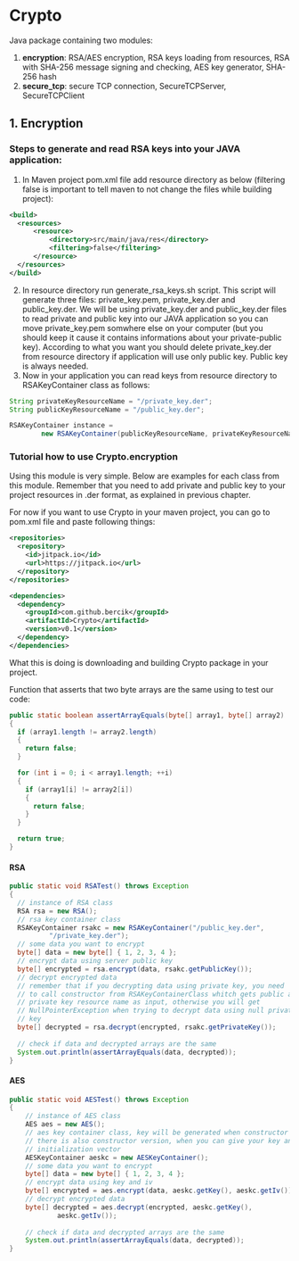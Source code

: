 # Crypto
Java package containing two modules:

1. **encryption**: RSA/AES encryption, RSA keys loading from resources, RSA with SHA-256 message signing and checking, AES key generator, SHA-256 hash
2. **secure_tcp**: secure TCP connection, SecureTCPServer, SecureTCPClient

## 1. Encryption

### Steps to generate and read RSA keys into your JAVA application:

1. In Maven project pom.xml file add resource directory as below (filtering false is important to tell maven to not change the files while building project):
```xml
<build>
  <resources>
      <resource>
          <directory>src/main/java/res</directory>
          <filtering>false</filtering>
      </resource>
  </resources>
</build>
```
2. In resource directory run generate_rsa_keys.sh script. This script will generate three files: private_key.pem, private_key.der and public_key.der. We will be using private_key.der and public_key.der files to read private and public key into our JAVA application so you can move private_key.pem somwhere else on your computer (but you should keep it cause it contains informations about your private-public key). According to what you want you should delete private_key.der from resource directory if application will use only public key. Public key is always needed.
3. Now in your application you can read keys from resource directory to RSAKeyContainer class as follows:
```java
String privateKeyResourceName = "/private_key.der";
String publicKeyResourceName = "/public_key.der";

RSAKeyContainer instance = 
        new RSAKeyContainer(publicKeyResourceName, privateKeyResourceName);
```

### Tutorial how to use Crypto.encryption

Using this module is very simple. Below are examples for each class from this module. Remember that you need to add private and public key to your project resources in .der format, as explained in previous chapter.

For now if you want to use Crypto in your maven project, you can go to pom.xml file and paste following things:
```xml
<repositories>
  <repository>
    <id>jitpack.io</id>
    <url>https://jitpack.io</url>
  </repository>
</repositories>

<dependencies>
  <dependency>
    <groupId>com.github.bercik</groupId>
    <artifactId>Crypto</artifactId>
    <version>v0.1</version>
  </dependency>
</dependencies>
```

What this is doing is downloading and building Crypto package in your project.

Function that asserts that two byte arrays are the same using to test our code:
```java
public static boolean assertArrayEquals(byte[] array1, byte[] array2)
{
  if (array1.length != array2.length)
  {
    return false;
  }

  for (int i = 0; i < array1.length; ++i)
  {
    if (array1[i] != array2[i])
    {
      return false;
    }
  }

  return true;
}
```

#### RSA
```java
public static void RSATest() throws Exception
{
  // instance of RSA class
  RSA rsa = new RSA();
  // rsa key container class
  RSAKeyContainer rsakc = new RSAKeyContainer("/public_key.der", 
          "/private_key.der");
  // some data you want to encrypt
  byte[] data = new byte[] { 1, 2, 3, 4 };
  // encrypt data using server public key
  byte[] encrypted = rsa.encrypt(data, rsakc.getPublicKey());
  // decrypt encrypted data
  // remember that if you decrypting data using private key, you need
  // to call constructor from RSAKeyContainerClass whitch gets public and
  // private key resource name as input, otherwise you will get 
  // NullPointerException when trying to decrypt data using null private
  // key
  byte[] decrypted = rsa.decrypt(encrypted, rsakc.getPrivateKey());
  
  // check if data and decrypted arrays are the same
  System.out.println(assertArrayEquals(data, decrypted));
}
```
#### AES
```java
public static void AESTest() throws Exception
{
    // instance of AES class
    AES aes = new AES();
    // aes key container class, key will be generated when constructor calls
    // there is also constructor version, when you can give your key and 
    // initialization vector
    AESKeyContainer aeskc = new AESKeyContainer();
    // some data you want to encrypt
    byte[] data = new byte[] { 1, 2, 3, 4 };
    // encrypt data using key and iv
    byte[] encrypted = aes.encrypt(data, aeskc.getKey(), aeskc.getIv());
    // decrypt encrypted data
    byte[] decrypted = aes.decrypt(encrypted, aeskc.getKey(), 
            aeskc.getIv());
    
    // check if data and decrypted arrays are the same
    System.out.println(assertArrayEquals(data, decrypted));
}
```
